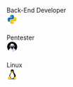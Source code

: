 <div style="display: inline_block">
  
<span>Back-End Developer</span>
<br>
<img width="25px" src="python.png">
<br>
<br>
<span>Pentester</span>
<br>
<img width="25px" src="hacking.png">
<br>
<br>
<span>Linux</span>
<br>
<img width="25px" src="linux.png">

</div>
